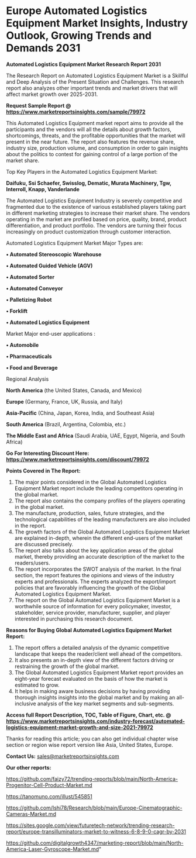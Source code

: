 # Europe Automated Logistics Equipment Market Insights, Industry Outlook, Growing Trends and Demands 2031

<strong>Automated Logistics Equipment Market Research Report 2031</strong>

The Research Report on Automated Logistics Equipment Market is a Skillful and Deep Analysis of the Present Situation and Challenges. This research report also analyzes other important trends and market drivers that will affect market growth over 2025-2031.

<strong>Request Sample Report @ <a href=https://www.marketreportsinsights.com/sample/79972>https://www.marketreportsinsights.com/sample/79972</a></strong>

This Automated Logistics Equipment market report aims to provide all the participants and the vendors will all the details about growth factors, shortcomings, threats, and the profitable opportunities that the market will present in the near future. The report also features the revenue share, industry size, production volume, and consumption in order to gain insights about the politics to contest for gaining control of a large portion of the market share.

Top Key Players in the Automated Logistics Equipment Market:

<strong>Daifuku, Ssi Schaefer, Swisslog, Dematic, Murata Machinery, Tgw, Interroll, Knapp, Vanderlande</strong>

The Automated Logistics Equipment Industry is severely competitive and fragmented due to the existence of various established players taking part in different marketing strategies to increase their market share. The vendors operating in the market are profiled based on price, quality, brand, product differentiation, and product portfolio. The vendors are turning their focus increasingly on product customization through customer interaction.

Automated Logistics Equipment Market Major Types are:

<strong>• Automated Stereoscopic Warehouse

• Automated Guided Vehicle (AGV)

• Automated Sorter

• Automated Conveyor

• Palletizing Robot

• Forklift

• Automated Logistics Equipment</strong>

Market Major end-user applications :

<strong>• Automobile

• Pharmaceuticals

• Food and Beverage</strong>

Regional Analysis

</u><strong><b>North America</b></strong> (the United States, Canada, and Mexico)

<strong><b>Europe </b></strong>(Germany, France, UK, Russia, and Italy)

<strong><b>Asia-Pacific</b></strong> (China, Japan, Korea, India, and Southeast Asia)

<strong><b>South America</b></strong> (Brazil, Argentina, Colombia, etc.)

<strong><b>The Middle East and Africa</b></strong> (Saudi Arabia, UAE, Egypt, Nigeria, and South Africa)

<strong>Go For Interesting Discount Here: <a href=https://www.marketreportsinsights.com/discount/79972>https://www.marketreportsinsights.com/discount/79972</a></strong>

<strong>Points Covered in The Report:</strong>
<ol>
  <li>The major points considered in the Global Automated Logistics Equipment Market report include the leading competitors operating in the global market.</li>
  <li>The report also contains the company profiles of the players operating in the global market.</li>
  <li>The manufacture, production, sales, future strategies, and the technological capabilities of the leading manufacturers are also included in the report.</li>
  <li>The growth factors of the Global Automated Logistics Equipment Market are explained in-depth, wherein the different end-users of the market are discussed precisely.</li>
  <li>The report also talks about the key application areas of the global market, thereby providing an accurate description of the market to the readers/users.</li>
  <li>The report incorporates the SWOT analysis of the market. In the final section, the report features the opinions and views of the industry experts and professionals. The experts analyzed the export/import policies that are favorably influencing the growth of the Global Automated Logistics Equipment Market.</li>
  <li>The report on the Global Automated Logistics Equipment Market is a worthwhile source of information for every policymaker, investor, stakeholder, service provider, manufacturer, supplier, and player interested in purchasing this research document.</li>
</ol>
<strong>Reasons for Buying Global Automated Logistics Equipment Market Report:</strong>

<ol>
  <li>The report offers a detailed analysis of the dynamic competitive landscape that keeps the reader/client well ahead of the competitors.</li>
  <li>It also presents an in-depth view of the different factors driving or restraining the growth of the global market.</li>
  <li>The Global Automated Logistics Equipment Market report provides an eight-year forecast evaluated on the basis of how the market is estimated to grow.</li>
  <li>It helps in making aware business decisions by having providing thorough insights insights into the global market and by making an all-inclusive analysis of the key market segments and sub-segments.</li>
</ol>
<strong>Access full Report Description, TOC, Table of Figure, Chart, etc. @ <a href=https://www.marketreportsinsights.com/industry-forecast/automated-logistics-equipment-market-growth-and-size-2021-79972>https://www.marketreportsinsights.com/industry-forecast/automated-logistics-equipment-market-growth-and-size-2021-79972</a></strong>


Thanks for reading this article; you can also get individual chapter wise section or region wise report version like Asia, United States, Europe.

<strong>Contact Us:</strong>
sales@marketreportsinsights.com

<strong>Our other reports:</strong>

<a href=https://github.com/faizy72/trending-reports/blob/main/North-America-Progenitor-Cell-Product-Market.md>https://github.com/faizy72/trending-reports/blob/main/North-America-Progenitor-Cell-Product-Market.md</a>

<a href=https://tanomuno.com/illust/545851>https://tanomuno.com/illust/545851</a>

<a href=https://github.com/Ishi78/Research/blob/main/Europe-Cinematographic-Cameras-Market.md>https://github.com/Ishi78/Research/blob/main/Europe-Cinematographic-Cameras-Market.md</a>

<a href=https://sites.google.com/view/futuretech-network/trending-research-report/europe-transilluminators-market-to-witness-6-8-9-0-cagr-by-2031>https://sites.google.com/view/futuretech-network/trending-research-report/europe-transilluminators-market-to-witness-6-8-9-0-cagr-by-2031</a>

<a href=https://github.com/digitalgrowth4347/marketing-report/blob/main/North-America-Laser-Gyroscope-Market.md>https://github.com/digitalgrowth4347/marketing-report/blob/main/North-America-Laser-Gyroscope-Market.md</a>"
